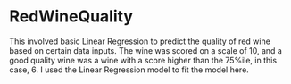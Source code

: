 # RedWineQuality
This involved basic Linear Regression to predict the quality of red wine based on certain data inputs.
The wine was scored on a scale of 10, and a good quality wine was a wine with a score higher than the 75%ile, in this case, 6.
I used the Linear Regression model to fit the model here.
